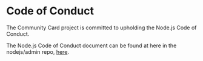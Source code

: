 # Code of Conduct

The Community Card project is committed to upholding the Node.js Code of Conduct.

The Node.js Code of Conduct document can be found at here in the nodejs/admin repo, [here](https://github.com/nodejs/admin/blob/master/CODE_OF_CONDUCT.md).
